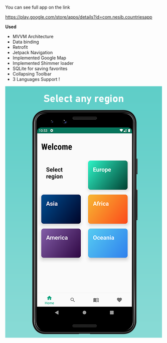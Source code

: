 You can see full app on the link

https://play.google.com/store/apps/details?id=com.nesib.countriesapp

<strong>Used</strong>
<ul>
  <li>MVVM Architecture</li>
  <li>Data binding</li>
  <li>Retrofit</li>
  <li>Jetpack Navigation</li>
  <li>Implemented Google Map</li>
  <li>Implemented Shimmer loader</li>
  <li>SQLite for saving favorites</li>
  <li>Collapsing Toolbar</li>
  <li>3 Languages Support !</li>
</ul>



![alt text](https://github.com/nesibeyyubov/countries-app/blob/master/first.png?raw=true)


